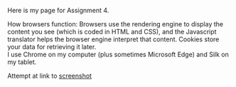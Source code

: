Here is my page for Assignment 4.

How browsers function: Browsers use the rendering engine to display the content you see (which is coded in HTML and CSS), and the Javascript translator helps the browser engine interpret that content. Cookies store your data for retrieving it later. \
I use Chrome on my computer (plus sometimes Microsoft Edge) and Silk on my tablet.

Attempt at link to [screenshot](./images/assignment-04-screenshot.JPG)
